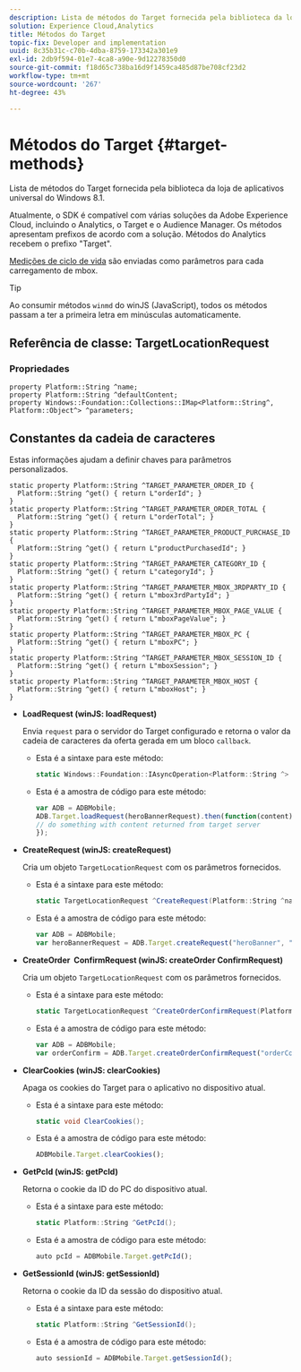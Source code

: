 ```yaml
---
description: Lista de métodos do Target fornecida pela biblioteca da loja de aplicativos universal do Windows 8.1.
solution: Experience Cloud,Analytics
title: Métodos do Target
topic-fix: Developer and implementation
uuid: 8c35b31c-c70b-4dba-8759-173342a301e9
exl-id: 2db9f594-01e7-4ca8-a90e-9d12278350d0
source-git-commit: f18d65c738ba16d9f1459ca485d87be708cf23d2
workflow-type: tm+mt
source-wordcount: '267'
ht-degree: 43%

---
```


# Métodos do Target {#target-methods}

Lista de métodos do Target fornecida pela biblioteca da loja de aplicativos universal do Windows 8.1.

Atualmente, o SDK é compatível com várias soluções da Adobe Experience Cloud, incluindo o Analytics, o Target e o Audience Manager. Os métodos apresentam prefixos de acordo com a solução. Métodos do Analytics recebem o prefixo &quot;Target&quot;.

[Medições de ciclo de vida](/help/windows-appstore/metrics.md) são enviadas como parâmetros para cada carregamento de mbox.

>[!TIP]
>
>Ao consumir métodos `winmd` do winJS (JavaScript), todos os métodos passam a ter a primeira letra em minúsculas automaticamente.

## Referência de classe: TargetLocationRequest

### Propriedades

```
property Platform::String ^name; 
property Platform::String ^defaultContent; 
property Windows::Foundation::Collections::IMap<Platform::String^, Platform::Object^> ^parameters;
```

## Constantes da cadeia de caracteres

Estas informações ajudam a definir chaves para parâmetros personalizados.

```
static property Platform::String ^TARGET_PARAMETER_ORDER_ID { 
  Platform::String ^get() { return L"orderId"; } 
} 
static property Platform::String ^TARGET_PARAMETER_ORDER_TOTAL { 
  Platform::String ^get() { return L"orderTotal"; } 
} 
static property Platform::String ^TARGET_PARAMETER_PRODUCT_PURCHASE_ID { 
  Platform::String ^get() { return L"productPurchasedId"; } 
} 
static property Platform::String ^TARGET_PARAMETER_CATEGORY_ID { 
  Platform::String ^get() { return L"categoryId"; } 
} 
static property Platform::String ^TARGET_PARAMETER_MBOX_3RDPARTY_ID { 
  Platform::String ^get() { return L"mbox3rdPartyId"; } 
} 
static property Platform::String ^TARGET_PARAMETER_MBOX_PAGE_VALUE { 
  Platform::String ^get() { return L"mboxPageValue"; } 
} 
static property Platform::String ^TARGET_PARAMETER_MBOX_PC { 
  Platform::String ^get() { return L"mboxPC"; } 
} 
static property Platform::String ^TARGET_PARAMETER_MBOX_SESSION_ID { 
  Platform::String ^get() { return L"mboxSession"; } 
} 
static property Platform::String ^TARGET_PARAMETER_MBOX_HOST { 
  Platform::String ^get() { return L"mboxHost"; } 
}
```

* **LoadRequest (winJS: loadRequest)**

   Envia `request` para o servidor do Target configurado e retorna o valor da cadeia de caracteres da oferta gerada em um bloco `callback`.

   * Esta é a sintaxe para este método:

      ```csharp
      static Windows::Foundation::IAsyncOperation<Platform::String ^> ^LoadRequest(TargetLocationRequest ^request);
      ```

   * Esta é a amostra de código para este método:

      ```js
      var ADB = ADBMobile; 
      ADB.Target.loadRequest(heroBannerRequest).then(function(content) { 
      // do something with content returned from target server 
      });
      ```

* **CreateRequest (winJS: createRequest)**

   Cria um objeto `TargetLocationRequest` com os parâmetros fornecidos.

   * Esta é a sintaxe para este método:

      ```csharp
      static TargetLocationRequest ^CreateRequest(Platform::String ^name, Platform::String ^defaultContent, Windows::Foundation::Collections::IMap<Platform::String^, Platform::Object^> ^parameters); 
      ```

   * Esta é a amostra de código para este método:

      ```js
      var ADB = ADBMobile; 
      var heroBannerRequest = ADB.Target.createRequest("heroBanner", "default.png", null); 
      ```

* **CreateOrder &#x200B; ConfirmRequest (winJS: createOrder &#x200B; ConfirmRequest)**

   Cria um objeto `TargetLocationRequest` com os parâmetros fornecidos.

   * Esta é a sintaxe para este método:

      ```csharp
      static TargetLocationRequest ^CreateOrderConfirmRequest(Platform::String ^name, Platform::String ^orderId, Platform::String ^orderTotal, Platform::String ^productPurchasedId, Windows::Foundation::Collections::IMap<Platform::String^, Platform::Object> ^parameters); 
      ```

   * Esta é a amostra de código para este método:

      ```js
      var ADB = ADBMobile; 
      var orderConfirm = ADB.Target.createOrderConfirmRequest("orderConfirm", "order", "47.88", "3722", null); 
      ```

* **ClearCookies (winJS: clearCookies)**

   Apaga os cookies do Target para o aplicativo no dispositivo atual.

   * Esta é a sintaxe para este método:

      ```csharp
      static void ClearCookies(); 
      ```

   * Esta é a amostra de código para este método:

      ```js
      ADBMobile.Target.clearCookies();
      ```

* **GetPcId (winJS: getPcId)**

   Retorna o cookie da ID do PC do dispositivo atual.

   * Esta é a sintaxe para este método:

      ```csharp
      static Platform::String ^GetPcId();
      ```

   * Esta é a amostra de código para este método:

      ```js
      auto pcId = ADBMobile.Target.getPcId(); 
      ```

* **GetSessionId (winJS: getSessionId)**

   Retorna o cookie da ID da sessão do dispositivo atual.

   * Esta é a sintaxe para este método:

      ```csharp
      static Platform::String ^GetSessionId(); 
      ```

   * Esta é a amostra de código para este método:

      ```js
      auto sessionId = ADBMobile.Target.getSessionId(); 
      ```
